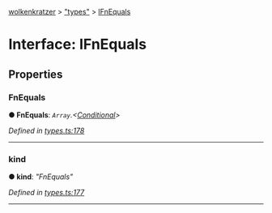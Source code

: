 [wolkenkratzer](../README.md) > ["types"](../modules/_types_.md) > [IFnEquals](../interfaces/_types_.ifnequals.md)



# Interface: IFnEquals


## Properties
<a id="fnequals"></a>

###  FnEquals

**●  FnEquals**:  *`Array`.<[Conditional](../modules/_types_.md#conditional)>* 

*Defined in [types.ts:178](https://github.com/arminhammer/wolkenkratzer/blob/8ba2fdf/src/types.ts#L178)*





___

<a id="kind"></a>

###  kind

**●  kind**:  *"FnEquals"* 

*Defined in [types.ts:177](https://github.com/arminhammer/wolkenkratzer/blob/8ba2fdf/src/types.ts#L177)*





___


